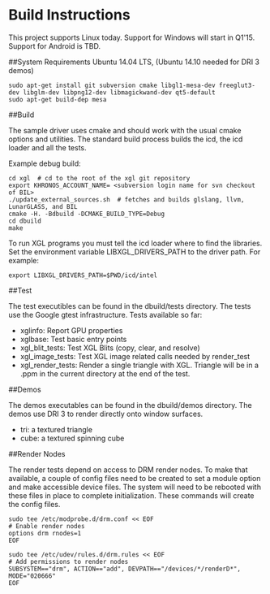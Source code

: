 # Build Instructions
This project supports Linux today.
Support for Windows will start in Q1'15.
Support for Android is TBD.

##System Requirements
Ubuntu 14.04 LTS, (Ubuntu 14.10 needed for DRI 3 demos)

```
sudo apt-get install git subversion cmake libgl1-mesa-dev freeglut3-dev libglm-dev libpng12-dev libmagickwand-dev qt5-default
sudo apt-get build-dep mesa
```

##Build

The sample driver uses cmake and should work with the usual cmake options and utilities.
The standard build process builds the icd, the icd loader and all the tests.

Example debug build:
```
cd xgl  # cd to the root of the xgl git repository
export KHRONOS_ACCOUNT_NAME= <subversion login name for svn checkout of BIL>
./update_external_sources.sh  # fetches and builds glslang, llvm, LunarGLASS, and BIL
cmake -H. -Bdbuild -DCMAKE_BUILD_TYPE=Debug
cd dbuild
make
```

To run XGL programs you must tell the icd loader where to find the libraries. Set the
environment variable LIBXGL_DRIVERS_PATH to the driver path. For example:
```
export LIBXGL_DRIVERS_PATH=$PWD/icd/intel
```

##Test

The test executibles can be found in the dbuild/tests directory. The tests use the Google
gtest infrastructure. Tests available so far:
- xglinfo: Report GPU properties
- xglbase: Test basic entry points
- xgl_blit_tests: Test XGL Blits (copy, clear, and resolve)
- xgl_image_tests: Test XGL image related calls needed by render_test
- xgl_render_tests: Render a single triangle with XGL. Triangle will be in a .ppm in
the current directory at the end of the test.

##Demos

The demos executables can be found in the dbuild/demos directory. The demos use DRI 3
to render directly onto window surfaces.
- tri: a textured triangle
- cube: a textured spinning cube

##Render Nodes

The render tests depend on access to DRM render nodes.
To make that available, a couple of config files need to be created to set a module option
and make accessible device files.
The system will need to be rebooted with these files in place to complete initialization.
These commands will create the config files.

```
sudo tee /etc/modprobe.d/drm.conf << EOF
# Enable render nodes
options drm rnodes=1
EOF
```
```
sudo tee /etc/udev/rules.d/drm.rules << EOF
# Add permissions to render nodes
SUBSYSTEM=="drm", ACTION=="add", DEVPATH=="/devices/*/renderD*", MODE="020666"
EOF
```
 
